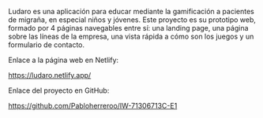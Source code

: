 Ludaro es una aplicación para educar mediante la gamificación a pacientes de migraña, en especial niños y jóvenes. Este proyecto es su prototipo web, formado por 4 páginas navegables entre sí: una landing page, una página sobre las líneas de la empresa, una vista rápida a cómo son los juegos y un formulario de contacto.

Enlace a la página web en Netlify:

https://ludaro.netlify.app/

Enlace del proyecto en GitHub:

https://github.com/Pabloherreroo/IW-71306713C-E1
